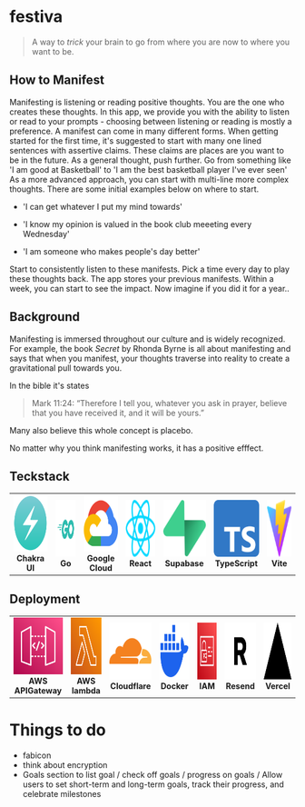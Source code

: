 # festiva

> A way to *trick* your brain to go from where you are now to where you want to be.

## How to Manifest


Manifesting is listening or reading positive thoughts. You are the one who creates these thoughts. In this app, we provide you with the ability to listen or read to your prompts - choosing between listening or reading is mostly a preference. A manifest can come in many different forms. When getting started for the first time, it's suggested to start with many one lined sentences with assertive claims. These claims are places are you want to be in the future. As a general thought, push further. Go from something like 'I am good at Basketball' to 'I am the best basketball player I've ever seen' As a more advanced approach, you can start with multi-line more complex thoughts. There are some initial examples below on where to start.


- 'I can get whatever I put my mind towards'


- 'I know my opinion is valued in the book club meeeting every Wednesday'


- 'I am someone who makes people's day better'


Start to consistently listen to these manifests. Pick a time every day to play these thoughts back. The app stores your previous manifests. Within a week, you can start to see the impact. Now imagine if you did it for a year..


## Background

Manifesting is immersed throughout our culture and is widely recognized. For example, the book *Secret* by Rhonda Byrne is all about manifesting and says that when you manifest, your thoughts traverse into reality to create a gravitational pull towards you.

In the bible it's states
> Mark 11:24: “Therefore I tell you, whatever you ask in prayer, believe that you have received it, and it will be yours.”

Many also believe this whole concept is placebo.


No matter why you think manifesting works, it has a positive efffect.



## Teckstack
<p align="center">
  <table>
    <tr>
      <td align="center">
        <img src="/src/assets/chakraui.svg" alt="Chakra UI" width="100" height="100"><br>
        <b>Chakra UI</b>
      </td>
      <td align="center">
        <img src="/src/assets/go.svg" alt="Go" width="100" height="100"><br>
        <b>Go</b>
      </td>
      <td align="center">
        <img src="/src/assets/googlecloud.svg" alt="Google Cloud" width="100" height="100"><br>
        <b>Google Cloud</b>
      </td>
      <td align="center">
        <img src="/src/assets/react.svg" alt="React" width="100" height="100"><br>
        <b>React</b>
      </td>
      <td align="center">
        <img src="/src/assets/supabase.svg" alt="Supabase" width="100" height="100"><br>
        <b>Supabase</b>
      </td>
      <td align="center">
        <img src="/src/assets/typescript.svg" alt="TypeScript" width="100" height="100"><br>
        <b>TypeScript</b>
      </td>
      <td align="center">
        <img src="/src/assets/vite.svg" alt="Vite" width="100" height="100"><br>
        <b>Vite</b>
      </td>
    </tr>
  </table>
</p>

## Deployment
<p align="center">
  <table>
    <tr>
      <td align="center">
        <img src="/src/assets/awsapigateway.svg" alt="AWS APIGateway" width="100" height="100"><br>
        <b>AWS APIGateway</b>
      </td>
      <td align="center">
        <img src="/src/assets/awslambda.svg" alt="AWS lambda" width="100" height="100"><br>
        <b>AWS lambda</b>
      </td>
      <td align="center">
        <img src="/src/assets/cloudflare.svg" alt="Cloudflare" width="100" height="100"><br>
        <b>Cloudflare</b>
      </td>
      <td align="center">
        <img src="/src/assets/docker.svg" alt="Docker" width="100" height="100"><br>
        <b>Docker</b>
      </td>
      <td align="center">
        <img src="/src/assets/awsiam.svg" alt="IAM" width="100" height="100"><br>
        <b>IAM</b>
      </td>
      <td align="center">
        <img src="/src/assets/resend.svg" alt="Resend" width="100" height="100"><br>
        <b>Resend</b>
      </td>
      <td align="center">
        <img src="/src/assets/vercel.svg" alt="Vercel" width="100" height="100"><br>
        <b>Vercel</b>
      </td>
    </tr>
  </table>
</p>




# Things to do
- fabicon
- think about encryption
- Goals section to list goal / check off goals / progress on goals / Allow users to set short-term and long-term goals, track their progress, and celebrate milestones


